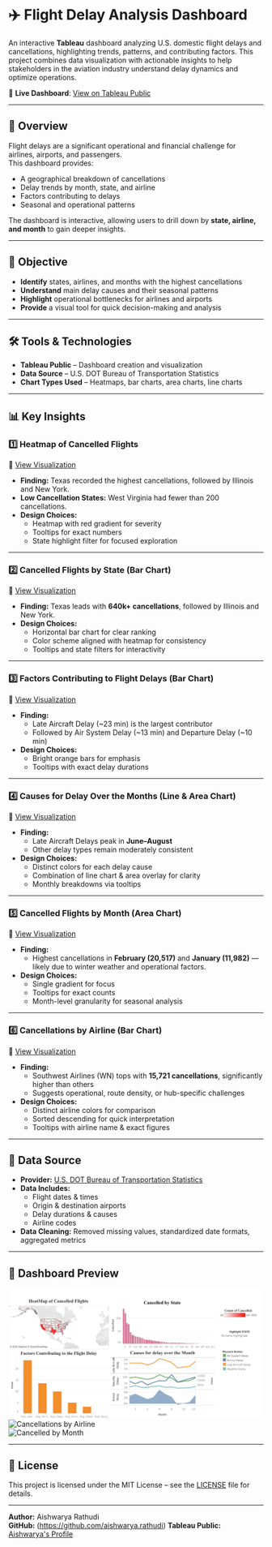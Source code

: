 # ✈️ Flight Delay Analysis Dashboard

An interactive **Tableau** dashboard analyzing U.S. domestic flight delays and cancellations, highlighting trends, patterns, and contributing factors. This project combines data visualization with actionable insights to help stakeholders in the aviation industry understand delay dynamics and optimize operations.

🔗 **Live Dashboard**: [View on Tableau Public](https://public.tableau.com/app/profile/aishwarya.rathudi/viz/FlightDelaysDashboard_17539983690800/Dashboard)  

---
## 📌 Overview
Flight delays are a significant operational and financial challenge for airlines, airports, and passengers.  
This dashboard provides:
- A geographical breakdown of cancellations
- Delay trends by month, state, and airline
- Factors contributing to delays
- Seasonal and operational patterns

The dashboard is interactive, allowing users to drill down by **state, airline, and month** to gain deeper insights.

---

## 🎯 Objective
- **Identify** states, airlines, and months with the highest cancellations
- **Understand** main delay causes and their seasonal patterns
- **Highlight** operational bottlenecks for airlines and airports
- **Provide** a visual tool for quick decision-making and analysis

---

## 🛠 Tools & Technologies
- **Tableau Public** – Dashboard creation and visualization  
- **Data Source** – U.S. DOT Bureau of Transportation Statistics  
- **Chart Types Used** – Heatmaps, bar charts, area charts, line charts  

---

## 📊 Key Insights

### 1️⃣ Heatmap of Cancelled Flights  
🔗 [View Visualization](https://public.tableau.com/app/profile/aishwarya.rathudi/viz/HeatMap_17547815996910/Heatmap?publish=yes)  
- **Finding:** Texas recorded the highest cancellations, followed by Illinois and New York.  
- **Low Cancellation States:** West Virginia had fewer than 200 cancellations.  
- **Design Choices:**  
  - Heatmap with red gradient for severity  
  - Tooltips for exact numbers  
  - State highlight filter for focused exploration  

---

### 2️⃣ Cancelled Flights by State (Bar Chart)  
🔗 [View Visualization](https://public.tableau.com/app/profile/aishwarya.rathudi/viz/CancelledbyState_17547817539510/CancelledbyState?publish=yes)  
- **Finding:** Texas leads with **640k+ cancellations**, followed by Illinois and New York.  
- **Design Choices:**  
  - Horizontal bar chart for clear ranking  
  - Color scheme aligned with heatmap for consistency  
  - Tooltips and state filters for interactivity  

---

### 3️⃣ Factors Contributing to Flight Delays (Bar Chart)  
🔗 [View Visualization](https://public.tableau.com/app/profile/aishwarya.rathudi/viz/FactorsContributingtotheFlightDelay/DelayFactors?publish=yes)  
- **Finding:**  
  - Late Aircraft Delay (~23 min) is the largest contributor  
  - Followed by Air System Delay (~13 min) and Departure Delay (~10 min)  
- **Design Choices:**  
  - Bright orange bars for emphasis  
  - Tooltips with exact delay durations  

---

### 4️⃣ Causes for Delay Over the Months (Line & Area Chart)  
🔗 [View Visualization](https://public.tableau.com/app/profile/aishwarya.rathudi/viz/CausesforDelayOvertheMonths/Causesfordelay?publish=yes)  
- **Finding:**  
  - Late Aircraft Delays peak in **June–August**  
  - Other delay types remain moderately consistent  
- **Design Choices:**  
  - Distinct colors for each delay cause  
  - Combination of line chart & area overlay for clarity  
  - Monthly breakdowns via tooltips  

---

### 5️⃣ Cancelled Flights by Month (Area Chart)  
🔗 [View Visualization](https://public.tableau.com/app/profile/aishwarya.rathudi/viz/CancelledbyMonth_17547792176740/CancelledbyMonth?publish=yes)  
- **Finding:**  
  - Highest cancellations in **February (20,517)** and **January (11,982)** — likely due to winter weather and operational factors.  
- **Design Choices:**  
  - Single gradient for focus  
  - Tooltips for exact counts  
  - Month-level granularity for seasonal analysis  

---

### 6️⃣ Cancellations by Airline (Bar Chart)  
🔗 [View Visualization](https://public.tableau.com/app/profile/aishwarya.rathudi/viz/CancellationsbyAirline_17547791111430/CancellationsbyAirline?publish=yes)  
- **Finding:**  
  - Southwest Airlines (WN) tops with **15,721 cancellations**, significantly higher than others  
  - Suggests operational, route density, or hub-specific challenges  
- **Design Choices:**  
  - Distinct airline colors for comparison  
  - Sorted descending for quick interpretation  
  - Tooltips with airline name & exact figures  

---

## 📂 Data Source
- **Provider:** [U.S. DOT Bureau of Transportation Statistics](https://www.transtats.bts.gov/)  
- **Data Includes:**  
  - Flight dates & times  
  - Origin & destination airports  
  - Delay durations & causes  
  - Airline codes    
- **Data Cleaning:** Removed missing values, standardized date formats, aggregated metrics  

---

## 📸 Dashboard Preview
![Flight Delay Dashboard](flight%20delay%20Dashboard.png)  
![Cancellations by Airline](Cancellations%20by%20Airline.png)  
![Cancelled by Month](Cancelled%20by%20Month.png)  

---

## 📜 License
This project is licensed under the MIT License – see the [LICENSE](LICENSE) file for details.

---

**Author:** Aishwarya Rathudi  
**GitHub:** (https://github.com/aishwarya.rathudi)
**Tableau Public:** [Aishwarya's Profile](https://public.tableau.com/app/profile/aishwarya.rathudi)

